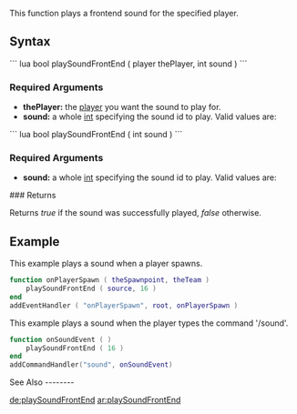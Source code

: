 This function plays a frontend sound for the specified player.

Syntax
------

<section name="Server" class="server" show="true">
``` lua
bool playSoundFrontEnd ( player thePlayer, int sound )   
```

### Required Arguments

-   **thePlayer:** the [player](/player.md "wikilink") you want the sound to play for.
-   **sound:** a whole [int](/int.md "wikilink") specifying the sound id to play. Valid values are:

</section>
<section name="Client" class="client" show="false">
``` lua
bool playSoundFrontEnd ( int sound )   
```

### Required Arguments

-   **sound:** a whole [int](/int.md "wikilink") specifying the sound id to play. Valid values are:

</section>
### Returns

Returns *true* if the sound was successfully played, *false* otherwise.

Example
-------

<section name="server" class="server" show="true">
This example plays a sound when a player spawns.

``` lua
function onPlayerSpawn ( theSpawnpoint, theTeam )
    playSoundFrontEnd ( source, 16 )
end
addEventHandler ( "onPlayerSpawn", root, onPlayerSpawn )
```

</section>
<section name="client" class="client" show="true">
This example plays a sound when the player types the command '/sound'.

``` lua
function onSoundEvent ( )
    playSoundFrontEnd ( 16 )
end
addCommandHandler("sound", onSoundEvent)
```

</section>
See Also
--------

[de:playSoundFrontEnd](/de:playSoundFrontEnd.md "wikilink") [ar:playSoundFrontEnd](/ar:playSoundFrontEnd.md "wikilink")
